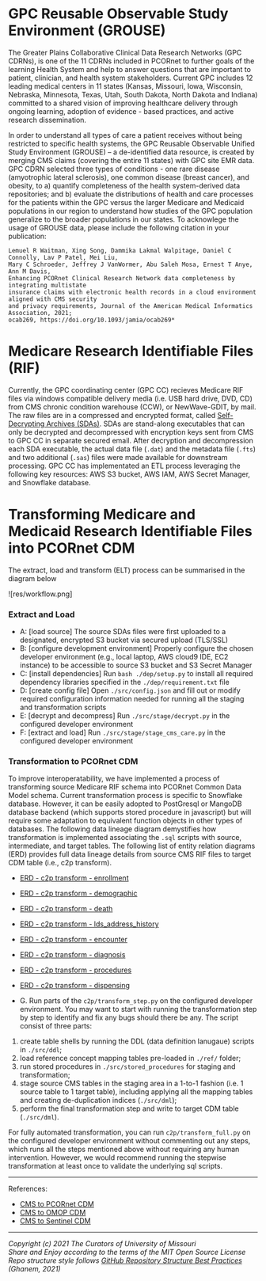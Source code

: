 # GPC Reusable Observable Study Environment (GROUSE)
The Greater Plains Collaborative Clinical Data Research Networks (GPC CDRNs), is one of the 11 CDRNs included in PCORnet to further goals of the learning Health System and help to answer questions that are important to patient, clinician, and health system stakeholders. Current GPC includes 12 leading medical centers in 11 states (Kansas, Missouri, Iowa, Wisconsin, Nebraska, Minnesota, Texas, Utah, South Dakota, North Dakota and Indiana) committed to a shared vision of improving healthcare delivery through ongoing learning, adoption of evidence - based practices, and active research dissemination.

In order to understand all types of care a patient receives without being restricted to specific health systems, the GPC Reusable Observable Unified Study Environment (GROUSE) – a de-identified data resource, is created by merging CMS claims (covering the entire 11 states) with GPC site EMR data. GPC CDRN selected three types of conditions - one rare disease (amyotrophic lateral sclerosis), one common disease (breast cancer), and obesity, to a) quantify completeness of the health system-derived data repositories; and b) evaluate the distributions of health and care processes for the patients within the GPC versus the larger Medicare and Medicaid populations in our region to understand how studies of the GPC population generalize to the broader populations in our states. To acknowlege the usage of GROUSE data, please include the following citation in your publication: 

```
Lemuel R Waitman, Xing Song, Dammika Lakmal Walpitage, Daniel C Connolly, Lav P Patel, Mei Liu, 
Mary C Schroeder, Jeffrey J VanWormer, Abu Saleh Mosa, Ernest T Anye, Ann M Davis, 
Enhancing PCORnet Clinical Research Network data completeness by integrating multistate 
insurance claims with electronic health records in a cloud environment aligned with CMS security 
and privacy requirements, Journal of the American Medical Informatics Association, 2021;
ocab269, https://doi.org/10.1093/jamia/ocab269*
```

# Medicare Research Identifiable Files (RIF)
Currently, the GPC coordinating center (GPC CC) recieves Medicare RIF files via windows compatible delivery media (i.e. USB hard drive, DVD, CD) from CMS chronic condition warehouse (CCW), or NewWave-GDIT, by mail. The raw files are in a compressed and encrypted format, called [Self-Decrypting Archives (SDAs)](https://innovation.cms.gov/files/x/bundled-payments-for-care-improvement-learning-area-size-info-doc.pdf). SDAs are stand-along executables that can only be decrypted and decompressed with encryption keys sent from CMS to GPC CC in separate secured email. After decryption and decompression each SDA executable, the actual data file (`.dat`) and the metadata file (`.fts`) and two additional (`.sas`) files were made available for downstream processing. GPC CC has implementated an ETL process leveraging the following key resources: AWS S3 bucket, AWS IAM, AWS Secret Manager, and Snowflake database. 

# Transforming Medicare and Medicaid Research Identifiable Files into PCORnet CDM
The extract, load and transform (ELT) process can be summarised in the diagram below

![res/workflow.png]

### Extract and Load 
- A: [load source] The source SDAs files were first uploaded to a designated, encrypted S3 bucket via secured upload (TLS/SSL) 
- B: [configure development environment] Properly configure the chosen developer environment (e.g., local laptop, AWS cloud9 IDE, EC2 instance) to be accessible to source S3 bucket and S3 Secret Manager
- C: [install dependencies] Run `bash ./dep/setup.py` to install all required dependency libraries specified in the `./dep/requirement.txt` file
- D: [create config file] Open `./src/config.json` and fill out or modify required configuration information needed for running all the staging and transformation scripts
- E: [decrypt and decompress] Run `./src/stage/decrypt.py` in the configured developer environment  
- F: [extract and load] Run `./src/stage/stage_cms_care.py` in the configured developer environment  

### Transformation to PCORnet CDM
To improve interoperatability, we have implemented a process of transforming source Medicare RIF schema into PCORnet Common Data Model schema. Current transformation process is specific to Snowflake database. However, it can be easily adopted to PostGresql or MangoDB database backend (which supports stored procedure in javascript) but will require some adaptation to equivalent function objects in other types of databases. The following data lineage diagram demystifies how transformation is implemented associating the `.sql` scripts with source, intermediate, and target tables. The following list of entity relation diagrams (ERD) provides full data lineage details from source CMS RIF files to target CDM table (i.e., c2p transform).

- [ERD - c2p transform - enrollment](res/c2p_transform_enrollment.jpg)
- [ERD - c2p transform - demographic](res/c2p_transform_demographic.jpg)
- [ERD - c2p transform - death](res/c2p_transform_death.jpg)
- [ERD - c2p transform - lds_address_history](res/c2p_transform_lds_address_history.jpg)
- [ERD - c2p transform - encounter](res/c2p_transform_encounter.jpg)
- [ERD - c2p transform - diagnosis](res/c2p_transform_diagnosis.jpg)
- [ERD - c2p transform - procedures](res/c2p_transform_procedures.jpg)
- [ERD - c2p transform - dispensing](res/c2p_transform_dispensing.jpg)

- G. Run parts of the `c2p/transform_step.py` on the configured developer environment. You may want to start with running the transformation step by step to identify and fix any bugs should there be any. The script consist of three parts: 
1) create table shells by running the DDL (data definition lanugaue) scripts in `./src/ddl`; 
2) load reference concept mapping tables pre-loaded in `./ref/` folder; 
3) run stored procedures in `./src/stored_procedures` for staging and transformation; 
3) stage source CMS tables in the staging area in a 1-to-1 fashion (i.e. 1 source table to 1 target table), including applying all the mapping tables and creating de-duplication indices (`./src/dml`); 
4) perform the final transformation step and write to target CDM table (`./src/dml`).  

For fully automated transformation, you can run `c2p/transform_full.py` on the configured developer environment without commenting out any steps, which runs all the steps mentioned above without requiring any human intervention. However, we would recommend running the stepwise transformation at least once to validate the underlying sql scripts.     


---------------------------------------------------------------------------------------------------
References: 
- [CMS to PCORnet CDM](https://github.com/PCORnet-DRN-OC/Medicare-Data-Transformation)
- [CMS to OMOP CDM](https://github.com/OHDSI/ETL-CMS)
- [CMS to Sentinel CDM](https://dev.sentinelsystem.org/projects/DCMS/repos/cms_medicare_ffs_datamart/browse?at=CMS_FFS_SCDMv8)


---------------------------------------------------------------------------------------------------
*Copyright (c) 2021 The Curators of University of Missouri* <br/>
*Share and Enjoy according to the terms of the MIT Open Source License* <br/>
*Repo structure style follows [GitHub Repository Structure Best Practices](https://soulaimanghanem.medium.com/github-repository-structure-best-practices-248e6effc405) (Ghanem, 2021)*